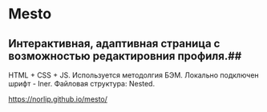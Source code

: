 # Mesto #

## Интерактивная, адаптивная страница с возможностью редактировния профиля.##

HTML + CSS + JS. Используется методолгия БЭМ. Локально подключен шрифт - Iner. Файловая структура: Nested.

https://norlip.github.io/mesto/
